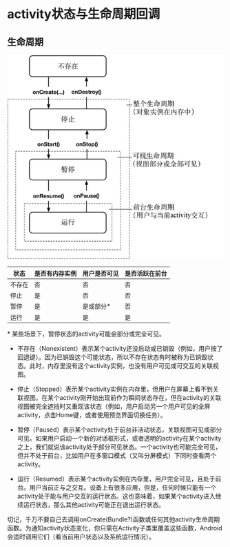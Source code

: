 # activity状态与生命周期回调

## 生命周期

![activity生命周期](activity_lifecycle.jfif)

| 状态   | 是否有内存实例 | 用户是否可见 | 是否活跃在前台 |
| ------ | -------------- | ------------ | -------------- |
| 不存在 | 否             | 否           | 否             |
| 停止   | 是             | 否           | 否             |
| 暂停   | 是             | 是或部分*    | 否             |
| 运行   | 是             | 是           | 是             |

\* 某些场景下，暂停状态的activity可能会部分或完全可见。

- 不存在（Nonexistent）表示某个activity还没启动或已销毁（例如，用户按了回退键）。因为已销毁这个可能状态，所以不存在状态有时被称为已销毁状态。此时，内存里没有这个activity实例，也没有用户可见或可交互的关联视图。

- 停止（Stopped）表示某个activity实例在内存里，但用户在屏幕上看不到关联视图。在某个activity刚开始出现前作为瞬间状态存在，但在activity的关联视图被完全遮挡时又重现该状态（例如，用户启动另一个用户可见的全屏activity，点击Home键，或者使用预览界面切换任务）。

- 暂停（Paused）表示某个activity处于前台非活动状态，关联视图可见或部分可见。如果用户启动一个新的对话框形式，或者透明的activity在某个activity之上，我们就说该activity处于部分可见状态。一个activity也可能完全可见，但并不处于前台，比如用户在多窗口模式（又叫分屏模式）下同时查看两个activity。

- 运行（Resumed）表示某个activity实例在内存里，用户完全可见，且处于前台。用户当前正与之交互。设备上有很多应用，但是，任何时候只能有一个activity处于能与用户交互的运行状态。这也意味着，如果某个activity进入继续运行状态，那么其他activity可能正在退出运行状态。

切记，千万不要自己去调用onCreate(Bundle?)函数或任何其他activity生命周期函数。为通知activity状态变化，你只需在Activity子类里覆盖这些函数，Android会适时调用它们（看当前用户状态以及系统运行情况）。